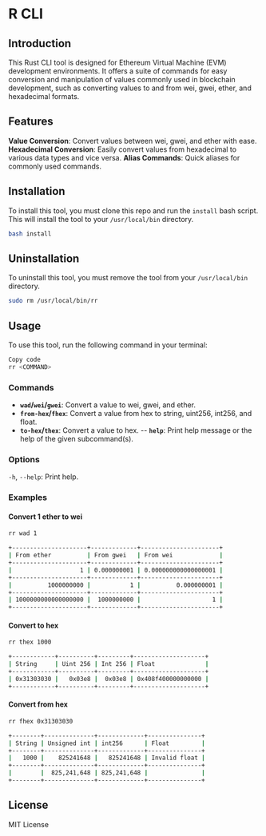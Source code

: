 # R CLI
## Introduction
This Rust CLI tool is designed for Ethereum Virtual Machine (EVM) development environments. It offers a suite of commands for easy conversion and manipulation of values commonly used in blockchain development, such as converting values to and from wei, gwei, ether, and hexadecimal formats.

## Features
**Value Conversion**: Convert values between wei, gwei, and ether with ease.
**Hexadecimal Conversion**: Easily convert values from hexadecimal to various data types and vice versa.
**Alias Commands**: Quick aliases for commonly used commands.

## Installation
To install this tool, you must clone this repo and run the `install` bash script. This will install the tool to your `/usr/local/bin` directory.
```bash
bash install
```

## Uninstallation
To uninstall this tool, you must remove the tool from your `/usr/local/bin` directory.
```bash
sudo rm /usr/local/bin/rr
```

## Usage
To use this tool, run the following command in your terminal:

```bash
Copy code
rr <COMMAND>
```

### Commands
- **`wad`/`wei`/`gwei`**: Convert a value to wei, gwei, and ether.
- **`from-hex`/`fhex`**: Convert a value from hex to string, uint256, int256, and float.
- **`to-hex`/`thex`**: Convert a value to hex.
-- **`help`**: Print help message or the help of the given subcommand(s).

### Options
`-h`, `--help`: Print help.

### Examples

#### Convert 1 ether to wei
```bash
rr wad 1

+---------------------+-------------+----------------------+
| From ether          | From gwei   | From wei             |
+---------------------+-------------+----------------------+
|                   1 | 0.000000001 | 0.000000000000000001 |
+---------------------+-------------+----------------------+
|          1000000000 |           1 |          0.000000001 |
+---------------------+-------------+----------------------+
| 1000000000000000000 |  1000000000 |                    1 |
+---------------------+-------------+----------------------+
```

#### Convert to hex
```bash
rr thex 1000

+------------+----------+---------+--------------------+
| String     | Uint 256 | Int 256 | Float              |
+------------+----------+---------+--------------------+
| 0x31303030 |   0x03e8 |  0x03e8 | 0x408f400000000000 |
+------------+----------+---------+--------------------+
```

#### Convert from hex
```bash
rr fhex 0x31303030

+--------+--------------+-------------+---------------+
| String | Unsigned int | int256      | Float         |
+--------+--------------+-------------+---------------+
|   1000 |    825241648 |   825241648 | Invalid float |
+--------+--------------+-------------+---------------+
|        |  825,241,648 | 825,241,648 |               |
+--------+--------------+-------------+---------------+
```

## License
MIT License
